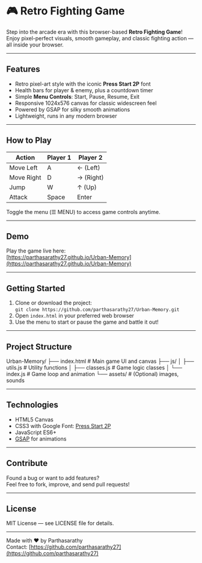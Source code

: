 # 🎮 Retro Fighting Game

Step into the arcade era with this browser-based **Retro Fighting Game**!  
Enjoy pixel-perfect visuals, smooth gameplay, and classic fighting action — all inside your browser.

---

## Features

- Retro pixel-art style with the iconic **Press Start 2P** font  
- Health bars for player & enemy, plus a countdown timer  
- Simple **Menu Controls**: Start, Pause, Resume, Exit  
- Responsive 1024x576 canvas for classic widescreen feel  
- Powered by GSAP for silky smooth animations  
- Lightweight, runs in any modern browser

---

## How to Play

| Action       | Player 1 | Player 2     |
|--------------|----------|--------------|
| Move Left    | A        | ← (Left)     |
| Move Right   | D        | → (Right)    |
| Jump         | W        | ↑ (Up)       |
| Attack       | Space    | Enter        |

Toggle the menu (☰ MENU) to access game controls anytime.

---

## Demo

Play the game live here:  
[https://parthasarathy27.github.io/Urban-Memory](https://parthasarathy27.github.io/Urban-Memory)

---

## Getting Started

1. Clone or download the project:  
   `git clone https://github.com/parthasarathy27/Urban-Memory.git`  
2. Open `index.html` in your preferred web browser  
3. Use the menu to start or pause the game and battle it out!

---

## Project Structure

Urban-Memory/
├── index.html # Main game UI and canvas
├── js/
│ ├── utils.js # Utility functions
│ ├── classes.js # Game logic classes
│ └── index.js # Game loop and animation
└── assets/ # (Optional) images, sounds


---

## Technologies

- HTML5 Canvas  
- CSS3 with Google Font: [Press Start 2P](https://fonts.google.com/specimen/Press+Start+2P)  
- JavaScript ES6+  
- [GSAP](https://greensock.com/gsap/) for animations  

---

## Contribute

Found a bug or want to add features?  
Feel free to fork, improve, and send pull requests!

---

## License

MIT License — see LICENSE file for details.

---

Made with ❤️ by Parthasarathy  
Contact: [https://github.com/parthasarathy27](https://github.com/parthasarathy27)
